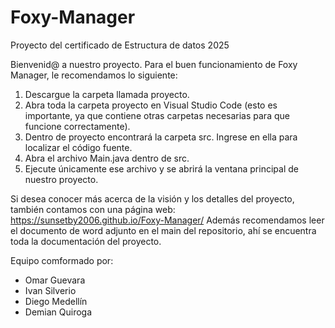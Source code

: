 # Foxy-Manager
Proyecto del certificado de Estructura de datos 2025

Bienvenid@ a nuestro proyecto.
Para el buen funcionamiento de Foxy Manager, le recomendamos lo siguiente:

1. Descargue la carpeta llamada proyecto.
2. Abra toda la carpeta proyecto en Visual Studio Code (esto es importante, ya que contiene otras carpetas necesarias para que funcione correctamente).
3. Dentro de proyecto encontrará la carpeta src. Ingrese en ella para localizar el código fuente.
4. Abra el archivo Main.java dentro de src.
5. Ejecute únicamente ese archivo y se abrirá la ventana principal de nuestro proyecto.

Si desea conocer más acerca de la visión y los detalles del proyecto, también contamos con una página web:
https://sunsetby2006.github.io/Foxy-Manager/
Además recomendamos leer el documento de word adjunto en el main del repositorio, ahí se encuentra toda la documentación del proyecto.

Equipo comformado por:
- Omar Guevara
- Ivan Silverio
- Diego Medellín
- Demian Quiroga
